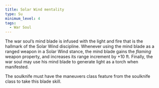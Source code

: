 ```yaml
---
title: Solar Wind mentality
type: Su
minimum_level: 4
tags:
  - War Soul
---
```


The war soul’s mind blade is infused with the light and fire that is the hallmark of the Solar Wind discipline. Whenever using the mind blade as a ranged weapon in a Solar Wind stance, the mind blade gains the *flaming* weapon property, and increases its range increment by +10 ft. Finally, the war soul may use his mind blade to generate light as a torch when manifested.

The soulknife must have the maneuvers class feature from the soulknife class to take this blade skill.
